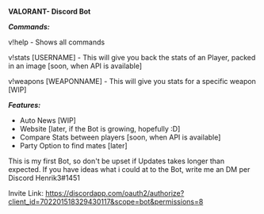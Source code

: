 **VALORANT- Discord Bot**
 

***Commands:***

v!help - Shows all commands

v!stats [USERNAME] - This will give you back the stats of an Player, packed in an image [soon, when API is available]

v!weapons [WEAPONNAME] - This will give you stats for a specific weapon [WIP]

***Features:***

- Auto News [WIP]
- Website [later, if the Bot is growing, hopefully :D]
- Compare Stats between players [soon, when API is available]
- Party Option to find mates [later]

This is my first Bot, so don't be upset if Updates takes longer than expected. If you have ideas what i could at to the Bot, write me an DM per Discord Henrik3#1451

Invite Link: https://discordapp.com/oauth2/authorize?client_id=702201518329430117&scope=bot&permissions=8
